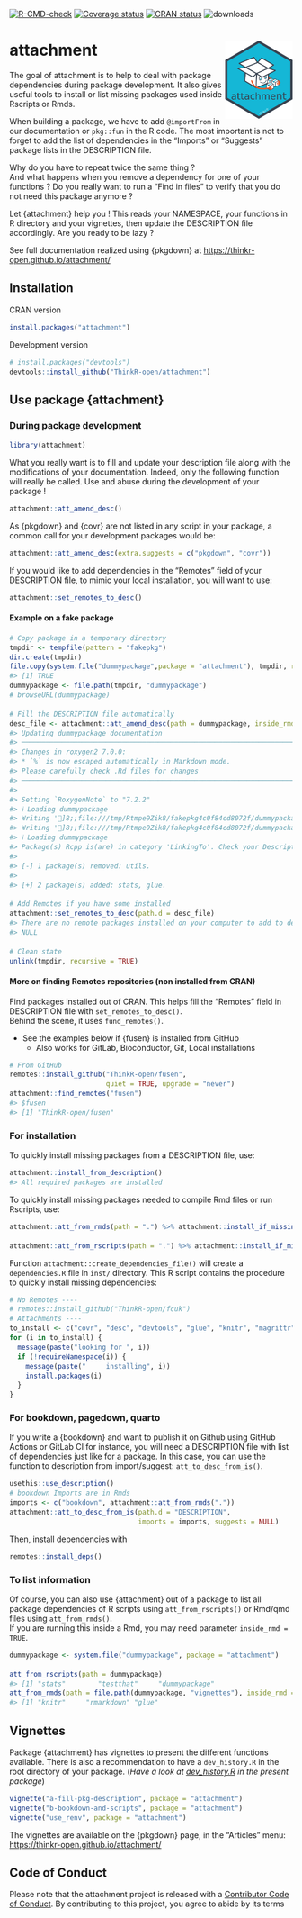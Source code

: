 
<!-- README.md is generated from README.Rmd. Please edit that file -->
<!-- badges: start -->

[![R-CMD-check](https://github.com/ThinkR-open/attachment/workflows/R-CMD-check/badge.svg)](https://github.com/ThinkR-open/attachment/actions)
[![Coverage
status](https://codecov.io/gh/ThinkR-open/attachment/branch/main/graph/badge.svg)](https://codecov.io/github/ThinkR-open/attachment?branch=main)
[![CRAN
status](https://www.r-pkg.org/badges/version/attachment)](https://cran.r-project.org/package=attachment)
![downloads](http://cranlogs.r-pkg.org/badges/attachment)
<!-- badges: end -->

# attachment <img src="man/figures/logo.png" align="right" alt="" width="120" />

The goal of attachment is to help to deal with package dependencies
during package development. It also gives useful tools to install or
list missing packages used inside Rscripts or Rmds.

When building a package, we have to add `@importFrom` in our
documentation or `pkg::fun` in the R code. The most important is not to
forget to add the list of dependencies in the “Imports” or “Suggests”
package lists in the DESCRIPTION file.

Why do you have to repeat twice the same thing ?  
And what happens when you remove a dependency for one of your functions
? Do you really want to run a “Find in files” to verify that you do not
need this package anymore ?

Let {attachment} help you ! This reads your NAMESPACE, your functions in
R directory and your vignettes, then update the DESCRIPTION file
accordingly. Are you ready to be lazy ?

See full documentation realized using {pkgdown} at
<https://thinkr-open.github.io/attachment/>

## Installation

CRAN version

``` r
install.packages("attachment")
```

Development version

``` r
# install.packages("devtools")
devtools::install_github("ThinkR-open/attachment")
```

## Use package {attachment}

### During package development

``` r
library(attachment)
```

What you really want is to fill and update your description file along
with the modifications of your documentation. Indeed, only the following
function will really be called. Use and abuse during the development of
your package !

``` r
attachment::att_amend_desc()
```

As {pkgdown} and {covr} are not listed in any script in your package, a
common call for your development packages would be:

``` r
attachment::att_amend_desc(extra.suggests = c("pkgdown", "covr"))
```

If you would like to add dependencies in the “Remotes” field of your
DESCRIPTION file, to mimic your local installation, you will want to
use:

``` r
attachment::set_remotes_to_desc()
```

#### Example on a fake package

``` r
# Copy package in a temporary directory
tmpdir <- tempfile(pattern = "fakepkg")
dir.create(tmpdir)
file.copy(system.file("dummypackage",package = "attachment"), tmpdir, recursive = TRUE)
#> [1] TRUE
dummypackage <- file.path(tmpdir, "dummypackage")
# browseURL(dummypackage)

# Fill the DESCRIPTION file automatically
desc_file <- attachment::att_amend_desc(path = dummypackage, inside_rmd = TRUE)
#> Updating dummypackage documentation
#> ────────────────────────────────────────────────────────────────────────────────
#> Changes in roxygen2 7.0.0:
#> * `%` is now escaped automatically in Markdown mode.
#> Please carefully check .Rd files for changes
#> ────────────────────────────────────────────────────────────────────────────────
#> 
#> Setting `RoxygenNote` to "7.2.2"
#> ℹ Loading dummypackage
#> Writing ']8;;file:///tmp/Rtmpe9Zik8/fakepkg4c0f84cd8072f/dummypackage/NAMESPACENAMESPACE]8;;'
#> Writing ']8;;file:///tmp/Rtmpe9Zik8/fakepkg4c0f84cd8072f/dummypackage/NAMESPACENAMESPACE]8;;'
#> ℹ Loading dummypackage
#> Package(s) Rcpp is(are) in category 'LinkingTo'. Check your Description file to be sure it is really what you want.
#> 
#> [-] 1 package(s) removed: utils.
#> 
#> [+] 2 package(s) added: stats, glue.

# Add Remotes if you have some installed
attachment::set_remotes_to_desc(path.d = desc_file)
#> There are no remote packages installed on your computer to add to description
#> NULL

# Clean state
unlink(tmpdir, recursive = TRUE)
```

#### More on finding Remotes repositories (non installed from CRAN)

Find packages installed out of CRAN. This helps fill the “Remotes” field
in DESCRIPTION file with `set_remotes_to_desc()`.  
Behind the scene, it uses `fund_remotes()`.

- See the examples below if {fusen} is installed from GitHub
  - Also works for GitLab, Bioconductor, Git, Local installations

``` r
# From GitHub
remotes::install_github("ThinkR-open/fusen",
                        quiet = TRUE, upgrade = "never")
attachment::find_remotes("fusen")
#> $fusen
#> [1] "ThinkR-open/fusen"
```

### For installation

To quickly install missing packages from a DESCRIPTION file, use:

``` r
attachment::install_from_description()
#> All required packages are installed
```

To quickly install missing packages needed to compile Rmd files or run
Rscripts, use:

``` r
attachment::att_from_rmds(path = ".") %>% attachment::install_if_missing()

attachment::att_from_rscripts(path = ".") %>% attachment::install_if_missing()
```

Function `attachment::create_dependencies_file()` will create a
`dependencies.R` file in `inst/` directory. This R script contains the
procedure to quickly install missing dependencies:

``` r
# No Remotes ----
# remotes::install_github("ThinkR-open/fcuk")
# Attachments ----
to_install <- c("covr", "desc", "devtools", "glue", "knitr", "magrittr", "rmarkdown", "stats", "stringr", "testthat", "utils")
for (i in to_install) {
  message(paste("looking for ", i))
  if (!requireNamespace(i)) {
    message(paste("     installing", i))
    install.packages(i)
  }
}
```

### For bookdown, pagedown, quarto

If you write a {bookdown} and want to publish it on Github using GitHub
Actions or GitLab CI for instance, you will need a DESCRIPTION file with
list of dependencies just like for a package. In this case, you can use
the function to description from import/suggest:
`att_to_desc_from_is()`.

``` r
usethis::use_description()
# bookdown Imports are in Rmds
imports <- c("bookdown", attachment::att_from_rmds("."))
attachment::att_to_desc_from_is(path.d = "DESCRIPTION",
                                imports = imports, suggests = NULL)
```

Then, install dependencies with

``` r
remotes::install_deps()
```

### To list information

Of course, you can also use {attachment} out of a package to list all
package dependencies of R scripts using `att_from_rscripts()` or Rmd/qmd
files using `att_from_rmds()`.  
If you are running this inside a Rmd, you may need parameter
`inside_rmd = TRUE`.

``` r
dummypackage <- system.file("dummypackage", package = "attachment")

att_from_rscripts(path = dummypackage)
#> [1] "stats"        "testthat"     "dummypackage"
att_from_rmds(path = file.path(dummypackage, "vignettes"), inside_rmd = TRUE)
#> [1] "knitr"     "rmarkdown" "glue"
```

## Vignettes

Package {attachment} has vignettes to present the different functions
available. There is also a recommendation to have a `dev_history.R` in
the root directory of your package. (*Have a look at
[dev_history.R](https://github.com/ThinkR-open/attachment/blob/main/dev/dev_history.R)
in the present package*)

``` r
vignette("a-fill-pkg-description", package = "attachment")
vignette("b-bookdown-and-scripts", package = "attachment")
vignette("use_renv", package = "attachment")
```

The vignettes are available on the {pkgdown} page, in the “Articles”
menu: <https://thinkr-open.github.io/attachment/>

## Code of Conduct

Please note that the attachment project is released with a [Contributor
Code of
Conduct](https://thinkr-open.github.io/attachment/CODE_OF_CONDUCT.html).
By contributing to this project, you agree to abide by its terms
